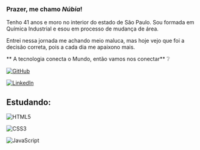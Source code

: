 ### Prazer, me chamo _Núbia_!

Tenho 41 anos e moro no interior do estado de São Paulo. Sou formada em Química Industrial e esou em processo de mudança de área.  

Entrei nessa jornada me achando meio maluca, mas hoje vejo que foi a decisão correta, pois a cada dia me apaixono mais.

** A tecnologia conecta o Mundo, então vamos nos conectar** :grey_question:

[![GitHub](https://img.shields.io/badge/GitHbt-000?style=for-the-badge&logo=github&logoColor=white)](https://github.com/Nubia-almeida)

[![LinkedIn](https://img.shields.io/badge/LinkedIn-0077B5?style=for-the-badge&logo=linkedin&logoColor=white)](https://www.linkedin.com/in/n%C3%BAbia-almeida-b9b51a184/)



## Estudando: 

![HTML5](https://img.shields.io/badge/HTML5-E34F26?style=for-the-badge&logo=html5&logoColor=white)

![CSS3](https://img.shields.io/badge/CSS3-1572B6?style=for-the-badge&logo=css3&logoColor=white)

![JavaScript](https://img.shields.io/badge/JavaScript-F7DF1E?style=for-the-badge&logo=javascript&logoColor=black)


